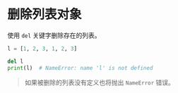 # 删除列表对象

使用 `del` 关键字删除存在的列表。

```python
l = [1, 2, 3, 1, 2, 3]

del l
print(l)  # NameError: name 'l' is not defined
```

> 如果被删除的列表没有定义也将抛出 `NameError` 错误。